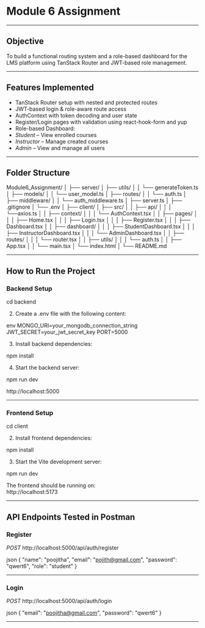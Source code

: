 #   Module 6 Assignment


---

##  Objective

To build a functional routing system and a role-based dashboard for the LMS platform using TanStack Router and JWT-based role management.

---

##  Features Implemented

-  TanStack Router setup with nested and protected routes  
-  JWT-based login & role-aware route access  
-  AuthContext with token decoding and user state  
-  Register/Login pages with validation using react-hook-form and yup  
-  Role-based Dashboard:  
  -  *Student* – View enrolled courses  
  -  *Instructor* – Manage created courses  
  -  *Admin* – View and manage all users  

---

##  Folder Structure

Module6_Assignment/
│
├── server/
│   ├── utils/
│   │   └── generateToken.ts
│   ├── models/
│   │   └── user_model.ts
│   ├── routes/
│   │   └── auth.ts
│   ├── middleware/
│   │   └── auth_middleware.ts
│   ├── server.ts
│   ├── .gitignore
│   └── .env
│
├── client/
│   ├── src/
│   │   ├── api/
│   │   │   └──axios.ts
│   │   ├── context/
│   │   │   └── AuthContext.tsx
│   │   ├── pages/
│   │   │   ├── Home.tsx
│   │   │   ├── Login.tsx
│   │   │   ├── Register.tsx
│   │   │   ├── Dashboard.tsx
│   │   ├── dashboard/
│   │   │   ├── StudentDashboard.tsx
│   │   │   ├── InstructorDashboard.tsx
│   │   │   └── AdminDashboard.tsx
│   │   ├── routes/
│   │   │   └── router.tsx
│   │   ├── utils/
│   │   │   └── auth.ts
│   │   ├── App.tsx
│   │   └── main.tsx
│   └── index.html
│
└── README.md





---

##  How to Run the Project

###  Backend Setup


cd backend


2. Create a .env file with the following content:

env
MONGO_URI=your_mongodb_connection_string
JWT_SECRET=your_jwt_secret_key
PORT=5000


3. Install backend dependencies:


npm install


4. Start the backend server:


npm run dev


 http://localhost:5000

---

###  Frontend Setup



cd client


2. Install frontend dependencies:


npm install


3. Start the Vite development server:


npm run dev


The frontend should be running on:  
 http://localhost:5173

---

##  API Endpoints Tested in Postman

###  Register

*POST* http://localhost:5000/api/auth/register

json
{
  "name": "poojitha",
  "email": "pojith@gmail.com",
  "password": "qwert6",
  "role": "student"
}


---

###  Login

*POST* http://localhost:5000/api/auth/login

json
{
  "email": "poojitha@gmail.com",
  "password": "qwert6"
}


---
